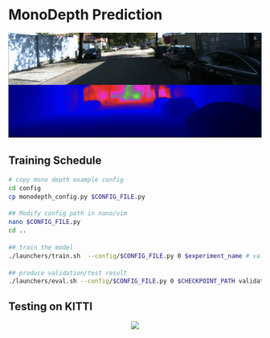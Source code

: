 # MonoDepth Prediction

![monoDepth](monoDepth.png)

## Training Schedule

```bash
# copy mono depth example config
cd config
cp monodepth_config.py $CONFIG_FILE.py

## Modify config path in nano/vim
nano $CONFIG_FILE.py
cd ..

## train the model
./launchers/train.sh  --config/$CONFIG_FILE.py 0 $experiment_name # validation goes along

## produce validation/test result
./launchers/eval.sh --config/$CONFIG_FILE.py 0 $CHECKPOINT_PATH validation/test
```

## Testing on KITTI
<p align = "center">
<img src ="https://github.com/mnshtxp/Proj2_visualDet3D/blob/main/docs/monoDepth.gif?raw=true">
</p>
